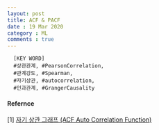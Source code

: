 ```yaml
---
layout: post
title: ACF & PACF
date : 19 Mar 2020
category : ML
comments : true
---
```


```
  [KEY WORD]
  #상관관계, #PearsonCorrelation,
  #관계강도, #Spearman,
  #자기상관, #autocorrelation,
  #인과관계, #GrangerCausality
```





#### Refernce
[1] [자기 상관 그래프 (ACF Auto Correlation Function)](https://medium.com/@boramlee1/%EC%9E%90%EA%B8%B0-%EC%83%81%EA%B4%80-%EA%B7%B8%EB%9E%98%ED%94%84-acf-auto-correlation-function-41142935a87d)
